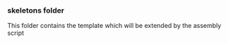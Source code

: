 ### skeletons folder

This folder contains the template which will be extended by the assembly script
